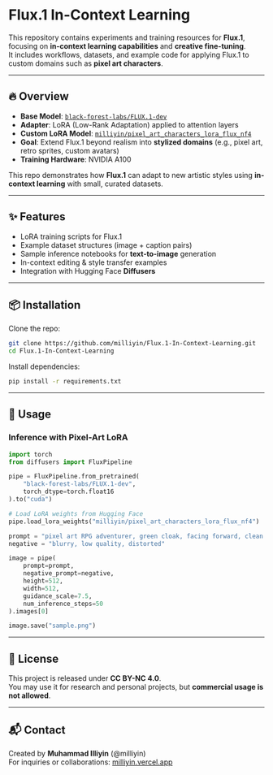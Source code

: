 # Flux.1 In-Context Learning

This repository contains experiments and training resources for **Flux.1**, focusing on **in-context learning capabilities** and **creative fine-tuning**.  
It includes workflows, datasets, and example code for applying Flux.1 to custom domains such as **pixel art characters**.

---

## 🔥 Overview

- **Base Model**: [`black-forest-labs/FLUX.1-dev`](https://huggingface.co/black-forest-labs/FLUX.1-dev)  
- **Adapter**: LoRA (Low-Rank Adaptation) applied to attention layers  
- **Custom LoRA Model**: [`milliyin/pixel_art_characters_lora_flux_nf4`](https://huggingface.co/milliyin/pixel_art_characters_lora_flux_nf4)  
- **Goal**: Extend Flux.1 beyond realism into **stylized domains** (e.g., pixel art, retro sprites, custom avatars)  
- **Training Hardware**: NVIDIA A100  

This repo demonstrates how **Flux.1** can adapt to new artistic styles using **in-context learning** with small, curated datasets.

---

## ✨ Features

- LoRA training scripts for Flux.1  
- Example dataset structures (image + caption pairs)  
- Sample inference notebooks for **text-to-image** generation  
- In-context editing & style transfer examples  
- Integration with Hugging Face **Diffusers**  

---

## 📦 Installation

Clone the repo:

```bash
git clone https://github.com/milliyin/Flux.1-In-Context-Learning.git
cd Flux.1-In-Context-Learning
```

Install dependencies:

```bash
pip install -r requirements.txt
```

---

## 🚀 Usage

### Inference with Pixel-Art LoRA

```python
import torch
from diffusers import FluxPipeline

pipe = FluxPipeline.from_pretrained(
    "black-forest-labs/FLUX.1-dev",
    torch_dtype=torch.float16
).to("cuda")

# Load LoRA weights from Hugging Face
pipe.load_lora_weights("milliyin/pixel_art_characters_lora_flux_nf4")

prompt = "pixel art RPG adventurer, green cloak, facing forward, clean outline"
negative = "blurry, low quality, distorted"

image = pipe(
    prompt=prompt,
    negative_prompt=negative,
    height=512,
    width=512,
    guidance_scale=7.5,
    num_inference_steps=50
).images[0]

image.save("sample.png")
```

---

## 📜 License

This project is released under **CC BY-NC 4.0**.  
You may use it for research and personal projects, but **commercial usage is not allowed**.

---

## 📬 Contact

Created by **Muhammad Illiyin** (@milliyin)  
For inquiries or collaborations: [milliyin.vercel.app](https://milliyin.vercel.app)
